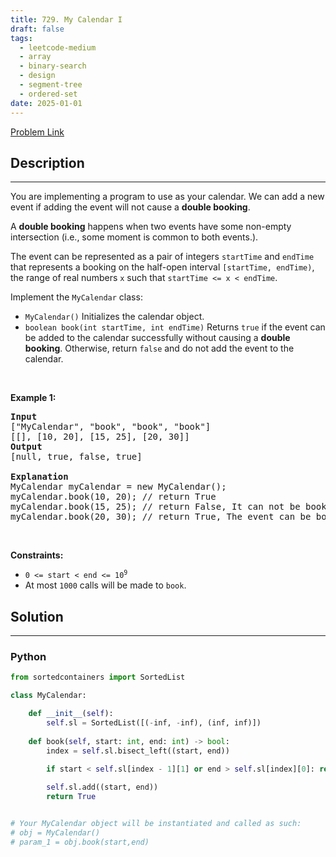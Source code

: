 ```yaml
---
title: 729. My Calendar I
draft: false
tags: 
  - leetcode-medium
  - array
  - binary-search
  - design
  - segment-tree
  - ordered-set
date: 2025-01-01
---
```


[Problem Link](https://leetcode.com/problems/my-calendar-i/)

## Description

---
<p>You are implementing a program to use as your calendar. We can add a new event if adding the event will not cause a <strong>double booking</strong>.</p>

<p>A <strong>double booking</strong> happens when two events have some non-empty intersection (i.e., some moment is common to both events.).</p>

<p>The event can be represented as a pair of integers <code>startTime</code> and <code>endTime</code> that represents a booking on the half-open interval <code>[startTime, endTime)</code>, the range of real numbers <code>x</code> such that <code>startTime &lt;= x &lt; endTime</code>.</p>

<p>Implement the <code>MyCalendar</code> class:</p>

<ul>
	<li><code>MyCalendar()</code> Initializes the calendar object.</li>
	<li><code>boolean book(int startTime, int endTime)</code> Returns <code>true</code> if the event can be added to the calendar successfully without causing a <strong>double booking</strong>. Otherwise, return <code>false</code> and do not add the event to the calendar.</li>
</ul>

<p>&nbsp;</p>
<p><strong class="example">Example 1:</strong></p>

<pre>
<strong>Input</strong>
[&quot;MyCalendar&quot;, &quot;book&quot;, &quot;book&quot;, &quot;book&quot;]
[[], [10, 20], [15, 25], [20, 30]]
<strong>Output</strong>
[null, true, false, true]

<strong>Explanation</strong>
MyCalendar myCalendar = new MyCalendar();
myCalendar.book(10, 20); // return True
myCalendar.book(15, 25); // return False, It can not be booked because time 15 is already booked by another event.
myCalendar.book(20, 30); // return True, The event can be booked, as the first event takes every time less than 20, but not including 20.</pre>

<p>&nbsp;</p>
<p><strong>Constraints:</strong></p>

<ul>
	<li><code>0 &lt;= start &lt; end &lt;= 10<sup>9</sup></code></li>
	<li>At most <code>1000</code> calls will be made to <code>book</code>.</li>
</ul>


## Solution

---
### Python
``` py title='my-calendar-i'
from sortedcontainers import SortedList

class MyCalendar:

    def __init__(self):
        self.sl = SortedList([(-inf, -inf), (inf, inf)])
        
    def book(self, start: int, end: int) -> bool:
        index = self.sl.bisect_left((start, end))
        
        if start < self.sl[index - 1][1] or end > self.sl[index][0]: return False

        self.sl.add((start, end))    
        return True


# Your MyCalendar object will be instantiated and called as such:
# obj = MyCalendar()
# param_1 = obj.book(start,end)
```


